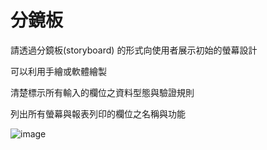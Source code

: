 # 分鏡板

請透過分鏡板(storyboard) 的形式向使用者展示初始的螢幕設計

可以利用手繪或軟體繪製

清楚標示所有輸入的欄位之資料型態與驗證規則

列出所有螢幕與報表列印的欄位之名稱與功能

![image](https://github.com/user-attachments/assets/51fe7a09-55cf-4af0-8df6-85e6abe1c596)
